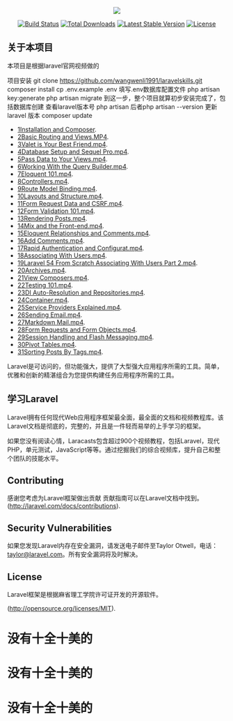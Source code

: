 <p align="center"><img src="https://laravel.com/assets/img/components/logo-laravel.svg"></p>

<p align="center">
<a href="https://travis-ci.org/laravel/framework"><img src="https://travis-ci.org/laravel/framework.svg" alt="Build Status"></a>
<a href="https://packagist.org/packages/laravel/framework"><img src="https://poser.pugx.org/laravel/framework/d/total.svg" alt="Total Downloads"></a>
<a href="https://packagist.org/packages/laravel/framework"><img src="https://poser.pugx.org/laravel/framework/v/stable.svg" alt="Latest Stable Version"></a>
<a href="https://packagist.org/packages/laravel/framework"><img src="https://poser.pugx.org/laravel/framework/license.svg" alt="License"></a>
</p>

## 关于本项目

本项目是根据laravel官网视频做的

项目安装
git clone https://github.com/wangwenli1991/laravelskills.git
composer install
cp .env.example .env
填写.env数据库配置文件
php artisan key:generate
php artisan migrate
到这一步，整个项目就算初步安装完成了，包括数据库创建
查看laravel版本号 php artisan 后者php artisan --version
更新laravel 版本 composer update

- [1Installation and Composer](http://osz0xt2l8.bkt.clouddn.com/1Installation%20and%20Composer.mp4).
- [2Basic Routing and Views.MP4](http://osz0xt2l8.bkt.clouddn.com/2Basic%20Routing%20and%20Views.MP4).
- [3Valet is Your Best Friend.mp4](http://osz0xt2l8.bkt.clouddn.com/3Valet%20is%20Your%20Best%20Friend.mp4).
- [4Database Setup and Sequel Pro.mp4](http://osz0xt2l8.bkt.clouddn.com/4Database%20Setup%20and%20Sequel%20Pro.mp4).
- [5Pass Data to Your Views.mp4](http://osz0xt2l8.bkt.clouddn.com/5Pass%20Data%20to%20Your%20Views.mp4).
- [6Working With the Query Builder.mp4](http://osz0xt2l8.bkt.clouddn.com/6Working%20With%20the%20Query%20Builder.mp4).
- [7Eloquent 101.mp4](http://osz0xt2l8.bkt.clouddn.com/7Eloquent%20101.mp4).
- [8Controllers.mp4](http://osz0xt2l8.bkt.clouddn.com/8Controllers.mp4).
- [9Route Model Binding.mp4](http://osz0xt2l8.bkt.clouddn.com/9Route%20Model%20Binding.mp4).
- [10Layouts and Structure.mp4](http://osz0xt2l8.bkt.clouddn.com/10Layouts%20and%20Structure.mp4).
- [11Form Request Data and CSRF.mp4](http://osz0xt2l8.bkt.clouddn.com/11Form%20Request%20Data%20and%20CSRF.mp4).
- [12Form Validation 101.mp4](http://osz0xt2l8.bkt.clouddn.com/12Form%20Validation%20101.mp4).
- [13Rendering Posts.mp4](http://osz0xt2l8.bkt.clouddn.com/13Rendering%20Posts.mp4).
- [14Mix and the Front-end.mp4](http://osz0xt2l8.bkt.clouddn.com/14Mix%20and%20the%20Front-end.mp4).
- [15Eloquent Relationships and Comments.mp4](http://osz0xt2l8.bkt.clouddn.com/15Eloquent%20Relationships%20and%20Comments.mp4).
- [16Add Comments.mp4](http://osz0xt2l8.bkt.clouddn.com/16Add%20Comments.mp4).
- [17Rapid Authentication and Configurat.mp4](http://osz0xt2l8.bkt.clouddn.com/17Rapid%20Authentication%20and%20Configurat.mp4).
- [18Associating With Users.mp4](http://osz0xt2l8.bkt.clouddn.com/18Associating%20With%20Users.mp4).
- [19Laravel 54 From Scratch Associating With Users Part 2.mp4](http://osz0xt2l8.bkt.clouddn.com/19Laravel%2054%20From%20Scratch%20Associating%20With%20Users%20Part%202.mp4).
- [20Archives.mp4](http://osz0xt2l8.bkt.clouddn.com/20Archives.mp4).
- [21View Composers.mp4](http://osz0xt2l8.bkt.clouddn.com/21View%20Composers.mp4).
- [22Testing 101.mp4](http://osz0xt2l8.bkt.clouddn.com/22Testing%20101.mp4).
- [23DI Auto-Resolution and Repositories.mp4](http://osz0xt2l8.bkt.clouddn.com/23DI%20Auto-Resolution%20and%20Repositories.mp4).
- [24Container.mp4](http://osz0xt2l8.bkt.clouddn.com/24Container.mp4).
- [25Service Providers Explained.mp4](http://osz0xt2l8.bkt.clouddn.com/25Service%20Providers%20Explained.mp4).
- [26Sending Email.mp4](http://osz0xt2l8.bkt.clouddn.com/26Sending%20Email.mp4).
- [27Markdown Mail.mp4](http://osz0xt2l8.bkt.clouddn.com/27Markdown%20Mail.mp4).
- [28Form Requests and Form Objects.mp4](http://osz0xt2l8.bkt.clouddn.com/28Form%20Requests%20and%20Form%20Objects.mp4).
- [29Session Handling and Flash Messaging.mp4](http://osz0xt2l8.bkt.clouddn.com/29Session%20Handling%20and%20Flash%20Messaging.mp4).
- [30Pivot Tables.mp4](http://osz0xt2l8.bkt.clouddn.com/30Pivot%20Tables.mp4).
- [31Sorting Posts By Tags.mp4](http://osz0xt2l8.bkt.clouddn.com/31Sorting%20Posts%20By%20Tags.mp4).

Laravel是可访问的，但功能强大，提供了大型强大应用程序所需的工具。简单，优雅和创新的精湛组合为您提供构建任务应用程序所需的工具。

## 学习Laravel

Laravel拥有任何现代Web应用程序框架最全面，最全面的文档和视频教程库。该Laravel文档是彻底的，完整的，并且是一件轻而易举的上手学习的框架。

如果您没有阅读心情，Laracasts包含超过900个视频教程，包括Laravel，现代PHP，单元测试，JavaScript等等。通过挖掘我们的综合视频库，提升自己和整个团队的技能水平。

## Contributing

感谢您考虑为Laravel框架做出贡献 贡献指南可以在Laravel文档中找到。(http://laravel.com/docs/contributions).

## Security Vulnerabilities

如果您发现Laravel内存在安全漏洞，请发送电子邮件至Taylor Otwell，电话：taylor@laravel.com。所有安全漏洞将及时解决。

## License

Laravel框架是根据麻省理工学院许可证开发的开源软件。

(http://opensource.org/licenses/MIT).
# 没有十全十美的
# 没有十全十美的
# 没有十全十美的
